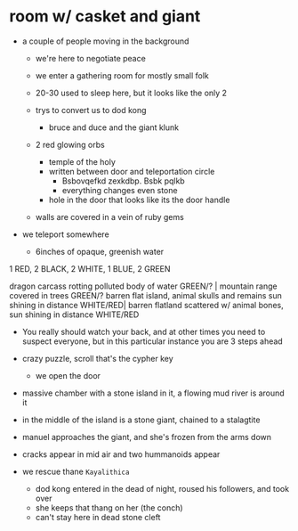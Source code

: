 # room w/ casket and giant
- a couple of people moving in the background
    - we're here to negotiate peace
    - we enter a gathering room for mostly small folk
    - 20-30 used to sleep here, but it looks like the only 2
    - trys to convert us to dod kong
        - bruce and duce and the giant klunk
    - 2 red glowing orbs
        - temple of the holy
        - written between door and teleportation circle
            - Bsbovqefkd zexkdbp. Bsbk pqlkb
            - everything changes  even stone
        - hole in the door that looks like its the door handle

    - walls are covered in a vein of ruby gems

- we teleport somewhere
    - 6inches of opaque, greenish water


1 RED, 2 BLACK, 2 WHITE, 1 BLUE, 2 GREEN

dragon carcass rotting polluted body of water  GREEN/? |  mountain range covered in trees GREEN/?
barren flat island, animal skulls and remains sun shining in distance WHITE/RED|  barren flatland scattered w/ animal bones, sun shining in distance WHITE/RED

- You really should watch your back, and at other times you need to suspect everyone, but in this particular instance you are 3 steps ahead

- crazy puzzle, scroll that's the cypher key
    - we open the door

- massive chamber with a stone island in it, a flowing mud river is around it

- in the middle of the island is a stone giant, chained to a stalagtite

- manuel approaches the giant, and she's frozen from the arms down

- cracks appear in mid air and two hummanoids appear

- we rescue thane `Kayalithica`
    - dod kong entered in the dead of night, roused his followers, and took over
    - she keeps that thang on her (the conch)
    - can't stay here in dead stone cleft
